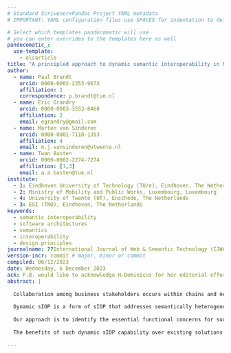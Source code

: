 ```yaml
---
# Standard Scrivener+Pandoc Project YAML metadata
# IMPORTANT: YAML configuration files use SPACES for indentation to define structure, remember to straighten any smart quotes, and don't capitalise metadata keys like "author" or "title", they must be lowercase!

# Select which templates pandocomatic will use
# you can enter overrides to the templates here as well
pandocomatic_:
  use-template:
    - elsarticle  
title: "A principled approach to dynamic semantic interoperability in heterogeneous environments"
author:
  - name: Paul Brandt
    orcid: 0000-0002-2353-967X  
    affiliation: 1
    correspondence: p.brandt@tue.nl 
  - name: Eric Grandry
    orcid: 0000-0003-3553-8460  
    affiliation: 2
    email: egrandry@gmail.com  
  - name: Marten van Sinderen   
    orcid: 0000-0001-7118-1353  
    affiliation: 4        
    email: m.j.vansinderen@utwente.nl   
  - name: Twan Basten     
    orcid: 0000-0002-2274-7274  
    affiliation: [1,3]  
    email: a.a.basten@tue.nl  
institute:
  - 1: Eindhoven University of Technology (TU/e), Eindhoven, The Netherlands
  - 2: Ministry of Mobility and Public Works, Luxembourg, Luxembourg
  - 4: University of Twente (UT), Enschede, The Netherlands
  - 3: ESI (TNO), Eindhoven, The Netherlands
keywords:
  - semantic interoperability
  - software architectures
  - semantics
  - interoperability
  - design principles
journalname: ??International Journal of Web & Semantic Technology (IJWesT), of IEEE Transactions on Knowledge and Data Engineering??  
version-incr: commit # major, minor or commit
compiled: 06/12/2023
date: Wednesday, 6 December 2023
ack: P.B. would like to acknowledge H.Dominicus for her editorial efforts and M.Bik for leading the project.
abstract: |   
  
  Collaboration among business stakeholders occurs within chains and networks that are considerably more dynamic than in the past. Parties come and go depending on opportunities and threats in their domain of application. Additionally, communication essential for collaboration is increasingly shifting from the physical to the digital domain. This necessitates solutions for dynamic semantic interoperability (sIOP) within the digital realm.
  
  Dynamic sIOP is a form of sIOP that addresses semantically heterogeneous environments without the need for upfront sharing of common semantics or knowledge of participating stakeholders. In the field of ICT, the primary challenge is to effectively reconcile, in (near) real-time, the differences in real-world semantics (RWS) referred to by various applications. Since software systems are unable to genuinely understand RWS, bridging semantic heterogeneity requires a human-in-the-loop. Also, any solution towards that bridge should not be invented locally and reinvented again and again, but rather is common functionality that can and should become available as infrastructural services. Our research aims to enhance both application and infrastructure by introducing a dynamic sIOP capability, whilst minimising the human-in-the-loop to the bare essentials.  
  
  Our approach is to identify the essential functional concerns for such dynamic sIOP capability, and to devise design principles (DPs) to their resolution. We operationalise these DPs by arguing that their joint implementation results in infrastructural services that are agnostic towards the specific RWS of the application domain while enabling applications to communicate and come to an agreement about domain semantics.  
  
  The benefits of such dynamic sIOP capability over existing solutions towards sIOP lie in software applications’ ability to converse about the domain semantics in real time whenever the need arises, rather than being constrained to communicate over a fixed set of semantics only. This is a direct result of separating the semantic concerns from the communication concerns, lifting the semantic representation from the communication syntax. And, by remaining agnostic to domain semantics and solely applying generic (infrastructural) services, this approach allows for a standardisation initiative on top of any communication infrastructure. Consequently, for arbitrary applications to be eligible to engage in collaboration, they need only share a specific part of reality.  
  
---
```


